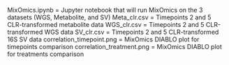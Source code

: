 MixOmics.ipynb = Jupyter notebook that will run MixOmics on the 3 datasets (WGS, Metabolite, and SV)
Meta_clr.csv = Timepoints 2 and 5 CLR-transformed metabolite data
WGS_clr.csv = Timepoints 2 and 5 CLR-transformed WGS data
SV_clr.csv = Timepoints 2 and 5 CLR-transformed 16S SV data
correlation_timepoint.png = MixOmics DIABLO plot for timepoints comparison
correlation_treatment.png = MixOmics DIABLO plot for treatments comparison
